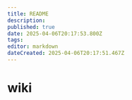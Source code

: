 ```yaml
---
title: README
description: 
published: true
date: 2025-04-06T20:17:53.800Z
tags: 
editor: markdown
dateCreated: 2025-04-06T20:17:51.467Z
---
```


# wiki
